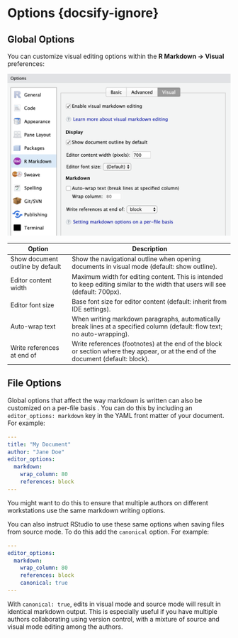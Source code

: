 <!-- -*- mode: gfm -*- -->

# Options {docsify-ignore}

## Global Options

You can customize visual editing options within the **R Markdown -\> Visual** preferences:

<img src="images/visual-editing-options.png" class="illustration" width="588"/>

| Option                           | Description                                                                                                                        |
|----------------------------------|------------------------------------------------------------------------------------------------------------------------------------|
| Show document outline by default | Show the navigational outline when opening documents in visual mode (default: show outline).                                       |
| Editor content width             | Maximum width for editing content. This is intended to keep editing similar to the width that users will see (default: 700px).     |
| Editor font size                 | Base font size for editor content (default: inherit from IDE settings).                                                            |
| Auto-wrap text                   | When writing markdown paragraphs, automatically break lines at a specified column (default: flow text; no auto-wrapping).          |
| Write references at end of       | Write references (footnotes) at the end of the block or section where they appear, or at the end of the document (default: block). |

## File Options

Global options that affect the way markdown is written can also be customized on a per-file basis . You can do this by including an `editor_options: markdown` key in the YAML front matter of your document. For example:

``` yaml
---
title: "My Document"
author: "Jane Doe"
editor_options:
  markdown:
    wrap_column: 80
    references: block
---
```

You might want to do this to ensure that multiple authors on different workstations use the same markdown writing options.

You can also instruct RStudio to use these same options when saving files from source mode. To do this add the `canonical` option. For example:

``` yaml
---
editor_options:
  markdown:
    wrap_column: 80
    references: block
    canonical: true
---
```

With `canonical: true`, edits in visual mode and source mode will result in identical markdown output. This is especially useful if you have multiple authors collaborating using version control, with a mixture of source and visual mode editing among the authors.

